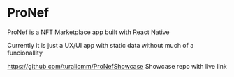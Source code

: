 # ProNef
ProNef is a NFT Marketplace app built with React Native

Currently it is just a UX/UI app with static data without much of a funcionallity

https://github.com/turalicmm/ProNefShowcase Showcase repo with live link
